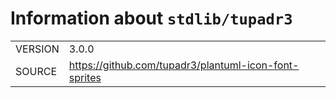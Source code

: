 <!---
Do not edit: autogenerated by script from INFO file
-->

# Information about `stdlib/tupadr3`
|||
|-|-|
| VERSION | 3.0.0 |
| SOURCE | https://github.com/tupadr3/plantuml-icon-font-sprites |
